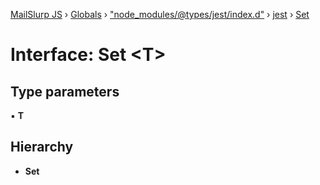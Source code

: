 [MailSlurp JS](../README.md) › [Globals](../globals.md) › ["node_modules/@types/jest/index.d"](../modules/_node_modules__types_jest_index_d_.md) › [jest](../modules/_node_modules__types_jest_index_d_.jest.md) › [Set](_node_modules__types_jest_index_d_.jest.set.md)

# Interface: Set <**T**>

## Type parameters

▪ **T**

## Hierarchy

* **Set**
